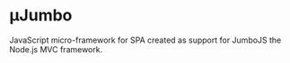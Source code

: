 # μJumbo
JavaScript micro-framework for SPA created as support for JumboJS the Node.js MVC framework.
